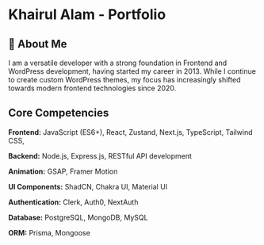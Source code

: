 # Khairul Alam - Portfolio

## 🚀 About Me
I am a versatile developer with a strong foundation in Frontend and WordPress development, having started my career in 2013. While I continue to create custom WordPress themes, my focus has increasingly shifted towards modern frontend technologies since 2020.

## Core Competencies
**Frontend:** JavaScript (ES6+), React, Zustand, Next.js, TypeScript, Tailwind CSS, 

**Backend:** Node.js, Express.js, RESTful API development

**Animation:** GSAP, Framer Motion

**UI Components:** ShadCN, Chakra UI, Material UI

**Authentication:** Clerk, Auth0, NextAuth

**Database:** PostgreSQL, MongoDB, MySQL

**ORM:** Prisma, Mongoose

